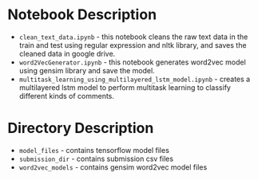 
# Notebook Description
- `clean_text_data.ipynb` - this notebook cleans the raw text data in the train and test using regular expression and nltk library, and saves the cleaned data in google drive.
- `word2VecGenerator.ipynb` - this notebook generates word2vec model using gensim library and save the model.
- `multitask_learning_using_multilayered_lstm_model.ipynb` - creates a multilayered lstm model to perform multitask learning to classify different kinds of comments.

# Directory Description
- `model_files` - contains tensorflow model files
- `submission_dir` - contains submission csv files
- `word2vec_models` - contains gensim word2vec model files
